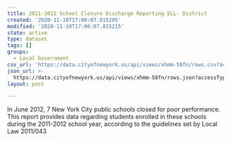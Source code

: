 ```yaml
---
title: 2011-2012 School Closure Discharge Reporting ELL- District
created: '2020-11-10T17:06:07.815205'
modified: '2020-11-10T17:06:07.815215'
state: active
type: dataset
tags: []
groups:
  - Local Government
csv_url: 'https://data.cityofnewyork.us/api/views/xhmm-58fn/rows.csv?accessType=DOWNLOAD'
json_url: >-
  https://data.cityofnewyork.us/api/views/xhmm-58fn/rows.json?accessType=DOWNLOAD
layout: post

---
```

In June 2012, 7 New York City public schools closed for poor performance.  This report provides data regarding students enrolled in these schools during the 2011-2012 school year, according to the guidelines set by Local Law 2011/043

